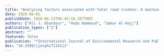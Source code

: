 ```yaml
---
title: "Analyzing factors associated with fatal road crashes: A machine learning approach"
date: 2020-06-01
publishDate: 2020-06-23T06:49:10.207700Z
authors: ["Ali J. Ghandour", "Huda Hammoud", "Samar Al-Hajj"]
publication_types: ["2"]
abstract: ""
featured: false
publication: "*International Journal of Environmental Research and Public Health*"
doi: "10.3390/ijerph17114111"
---
```



